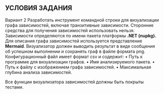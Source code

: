 ## УСЛОВИЯ ЗАДАНИЯ
Вариант 2
Разработать инструмент командной строки для визуализации графа зависимостей, включая транзитивные зависимости. Сторонние средства для
получения зависимостей использовать нельзя.
Зависимости определяются по имени пакета платформы **.NET (nupkg).** Для описания графа зависимостей используется представление **Mermaid**.
Визуализатор должен выводить результат в виде сообщения об успешном выполнении и сохранять граф в файле формата png.
Конфигурационный файл имеет формат csv и содержит:
• Путь к программе для визуализации графов.
• Имя анализируемого пакета.
• Путь к файлу с изображением графа зависимостей.
• Максимальная глубина анализа зависимостей.

Все функции визуализатора зависимостей должны быть покрыты тестами.